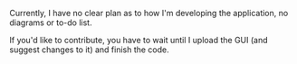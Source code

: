 Currently, I have no clear plan as to how I'm developing the application, no diagrams or to-do list.

If you'd like to contribute, you have to wait until I upload the GUI (and suggest changes to it) and finish the code.
